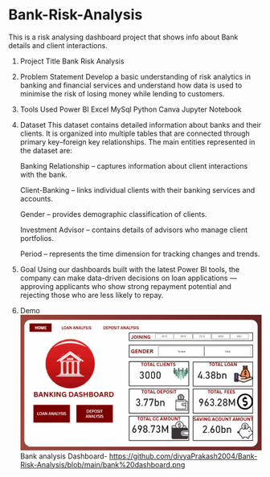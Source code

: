 # Bank-Risk-Analysis
This is a risk analysing dashboard project that shows info about Bank details and client interactions.
1. Project Title
   Bank Risk Analysis

2. Problem Statement
   Develop a basic understanding of risk analytics in banking and financial services and
   understand how data is used to minimise the risk of losing money while lending to customers.
   
3. Tools Used
   Power BI
   Excel
   MySql
   Python
   Canva
   Jupyter Notebook

4. Dataset
   This dataset contains detailed information about banks and their clients.
   It is organized into multiple tables that are connected through primary key–foreign key relationships.
   The main entities represented in the dataset are:

   Banking Relationship – captures information about client interactions with the bank.

   Client-Banking – links individual clients with their banking services and accounts.

   Gender – provides demographic classification of clients.

   Investment Advisor – contains details of advisors who manage client portfolios.

   Period – represents the time dimension for tracking changes and trends.

5. Goal
   Using our dashboards built with the latest Power BI tools, the company can make data-driven
   decisions on loan applications — approving applicants who show strong repayment potential and
   rejecting those who are less likely to repay.

6. Demo
   ![Alt text](https://github.com/divyaPrakash2004/Bank-Risk-Analysis/blob/main/bank%20dashboard.png)
   Bank analysis Dashboard- https://github.com/divyaPrakash2004/Bank-Risk-Analysis/blob/main/bank%20dashboard.png
